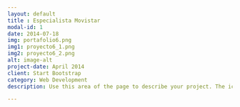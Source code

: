 ```yaml
---
layout: default
title : Especialista Movistar
modal-id: 1
date: 2014-07-18
img: portafolio6.png
img1: proyecto6_1.png
img2: proyecto6_2.png
alt: image-alt
project-date: April 2014
client: Start Bootstrap
category: Web Development
description: Use this area of the page to describe your project. The icon above is part of a free icon set by <a href="https://sellfy.com/p/8Q9P/jV3VZ/">Flat Icons</a>. On their website, you can download their free set with 16 icons, or you can purchase the entire set with 146 icons for only $12!

---
```

